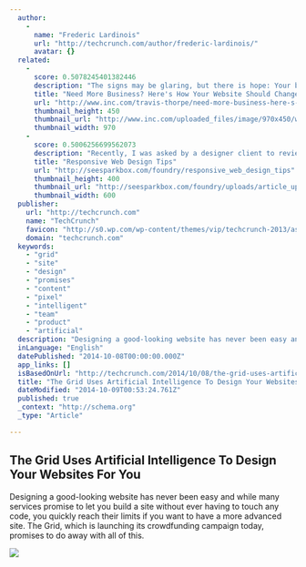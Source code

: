```yaml
---
  author: 
    - 
      name: "Frederic Lardinois"
      url: "http://techcrunch.com/author/frederic-lardinois/"
      avatar: {}
  related: 
    - 
      score: 0.5078245401382446
      description: "The signs may be glaring, but there is hope: Your business can flourish when you update your website design. When your website looks more like a low-quality local commercial than a tidy information base, there's your sign--your site needs to change. When your site isn't relaying pertinent and relevant information--it's time to change."
      title: "Need More Business? Here's How Your Website Should Change"
      url: "http://www.inc.com/travis-thorpe/need-more-business-here-s-how-your-website-should-change.html"
      thumbnail_height: 450
      thumbnail_url: "http://www.inc.com/uploaded_files/image/970x450/woman-on-tablet-1940x900_15361.jpg"
      thumbnail_width: 970
    - 
      score: 0.5006256699562073
      description: "Recently, I was asked by a designer client to review a design he was working on. He hadn't yet designed for responsive, and he was curious about things to keep in mind while he was designing."
      title: "Responsive Web Design Tips"
      url: "http://seesparkbox.com/foundry/responsive_web_design_tips"
      thumbnail_height: 400
      thumbnail_url: "http://seesparkbox.com/foundry/uploads/article_uploads/jeremy-9-30-14.jpg"
      thumbnail_width: 600
  publisher: 
    url: "http://techcrunch.com"
    name: "TechCrunch"
    favicon: "http://s0.wp.com/wp-content/themes/vip/techcrunch-2013/assets/images/favicon.ico?m=1381204869g"
    domain: "techcrunch.com"
  keywords: 
    - "grid"
    - "site"
    - "design"
    - "promises"
    - "content"
    - "pixel"
    - "intelligent"
    - "team"
    - "product"
    - "artificial"
  description: "Designing a good-looking website has never been easy and while many services promise to let you build a site without ever having to touch any code, you quickly reach their limits if you want to have a more advanced site. The Grid, which is launching its crowdfunding campaign today, promises to do away with all of this."
  inLanguage: "English"
  datePublished: "2014-10-08T00:00:00.000Z"
  app_links: []
  isBasedOnUrl: "http://techcrunch.com/2014/10/08/the-grid-uses-artificial-intelligence-to-design-your-websites-for-you/"
  title: "The Grid Uses Artificial Intelligence To Design Your Websites For You"
  dateModified: "2014-10-09T00:53:24.761Z"
  published: true
  _context: "http://schema.org"
  _type: "Article"

---
```

<article style=""><h1>The Grid Uses Artificial Intelligence To Design Your Websites For You</h1><p>Designing a good-looking website has never been easy and while many services promise to let you build a site without ever having to touch any code, you quickly reach their limits if you want to have a more advanced site. The Grid, which is launching its crowdfunding campaign today, promises to do away with all of this.</p><img src="https://tctechcrunch2011.files.wordpress.com/2014/10/addcontentflow.jpg?w=1024&amp;h=615" /></article>